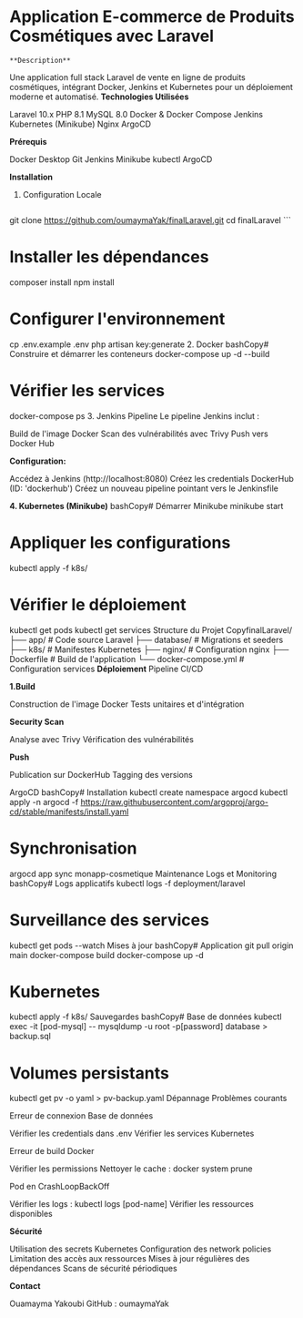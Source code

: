 # Application E-commerce de Produits Cosmétiques avec Laravel
    **Description**
Une application full stack Laravel de vente en ligne de produits cosmétiques, intégrant Docker, Jenkins et Kubernetes pour un déploiement moderne et automatisé.
    **Technologies Utilisées**

Laravel 10.x
PHP 8.1
MySQL 8.0
Docker & Docker Compose
Jenkins
Kubernetes (Minikube)
Nginx
ArgoCD

**Prérequis**

Docker Desktop
Git
Jenkins
Minikube
kubectl
ArgoCD

**Installation**
1. Configuration Locale
   ```Cloner le projet
git clone https://github.com/oumaymaYak/finalLaravel.git
cd finalLaravel ```

# Installer les dépendances
composer install
npm install

# Configurer l'environnement
cp .env.example .env
php artisan key:generate
2. Docker
bashCopy# Construire et démarrer les conteneurs
docker-compose up -d --build

# Vérifier les services
docker-compose ps
3. Jenkins Pipeline
Le pipeline Jenkins inclut :

Build de l'image Docker
Scan des vulnérabilités avec Trivy
Push vers Docker Hub

**Configuration:**

Accédez à Jenkins (http://localhost:8080)
Créez les credentials DockerHub (ID: 'dockerhub')
Créez un nouveau pipeline pointant vers le Jenkinsfile

**4. Kubernetes (Minikube)**
bashCopy# Démarrer Minikube
minikube start

# Appliquer les configurations
kubectl apply -f k8s/

# Vérifier le déploiement
kubectl get pods
kubectl get services
Structure du Projet
CopyfinalLaravel/
├── app/                 # Code source Laravel
├── database/           # Migrations et seeders
├── k8s/               # Manifestes Kubernetes
├── nginx/             # Configuration nginx
├── Dockerfile         # Build de l'application
└── docker-compose.yml # Configuration services
**Déploiement**
Pipeline CI/CD

**1.Build**

Construction de l'image Docker
Tests unitaires et d'intégration


**Security Scan**

Analyse avec Trivy
Vérification des vulnérabilités


**Push**

Publication sur DockerHub
Tagging des versions



ArgoCD
bashCopy# Installation
kubectl create namespace argocd
kubectl apply -n argocd -f https://raw.githubusercontent.com/argoproj/argo-cd/stable/manifests/install.yaml

# Synchronisation
argocd app sync monapp-cosmetique
Maintenance
Logs et Monitoring
bashCopy# Logs applicatifs
kubectl logs -f deployment/laravel

# Surveillance des services
kubectl get pods --watch
Mises à jour
bashCopy# Application
git pull origin main
docker-compose build
docker-compose up -d

# Kubernetes
kubectl apply -f k8s/
Sauvegardes
bashCopy# Base de données
kubectl exec -it [pod-mysql] -- mysqldump -u root -p[password] database > backup.sql

# Volumes persistants
kubectl get pv -o yaml > pv-backup.yaml
Dépannage
Problèmes courants

Erreur de connexion Base de données

Vérifier les credentials dans .env
Vérifier les services Kubernetes


Erreur de build Docker

Vérifier les permissions
Nettoyer le cache : docker system prune


Pod en CrashLoopBackOff

Vérifier les logs : kubectl logs [pod-name]
Vérifier les ressources disponibles



**Sécurité**

Utilisation des secrets Kubernetes
Configuration des network policies
Limitation des accès aux ressources
Mises à jour régulières des dépendances
Scans de sécurité périodiques

**Contact**

Ouamayma Yakoubi
GitHub : oumaymaYak
